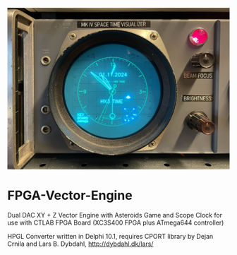 ![GitHub Logo](https://github.com/keyboardpartner/FPGA-Vector-Engine/blob/main/ast_clk_2.jpg)

# FPGA-Vector-Engine

Dual DAC XY + Z Vector Engine with Asteroids Game and Scope Clock for use with CTLAB FPGA Board (XC3S400 FPGA plus ATmega644 controller)

HPGL Converter written in Delphi 10.1, requires CPORT library by Dejan Crnila and Lars B. Dybdahl, http://dybdahl.dk/lars/
